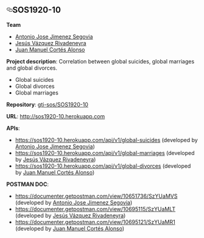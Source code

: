 <html>
	<head>
		<body>
			
<h2><a id="user-content-sos1920-10" class="anchor" aria-hidden="true" href="#sos1920-10"><svg class="octicon octicon-link" viewBox="0 0 16 16" version="1.1" width="16" height="16" aria-hidden="true"><path fill-rule="evenodd" d="M4 9h1v1H4c-1.5 0-3-1.69-3-3.5S2.55 3 4 3h4c1.45 0 3 1.69 3 3.5 0 1.41-.91 2.72-2 3.25V8.59c.58-.45 1-1.27 1-2.09C10 5.22 8.98 4 8 4H4c-.98 0-2 1.22-2 2.5S3 9 4 9zm9-3h-1v1h1c1 0 2 1.22 2 2.5S13.98 12 13 12H9c-.98 0-2-1.22-2-2.5 0-.83.42-1.64 1-2.09V6.25c-1.09.53-2 1.84-2 3.25C6 11.31 7.55 13 9 13h4c1.45 0 3-1.69 3-3.5S14.5 6 13 6z"></path></svg></a>SOS1920-10</h2>

<p><strong>Team</strong></p>
<ul>
<li><a href="https://github.com/nonospe">Antonio Jose Jimenez Segovia</a></li>
<li><a href="https://github.com/rivadeneyraj">Jesús Vázquez Rivadeneyra</a></li>
<li><a href="https://github.com/juanmacortes9">Juan Manuel Cortés Alonso</a></li>
</ul>
</li>

<p><strong>Project description</strong>: Correlation between global suicides, global marriages and global divorces.</p>
<ul>
<li>Global suicides</li>
<li>Global divorces</li>
<li>Global marriages</li>
</ul>

<p><strong>Repository</strong>: <a href="https://github.com/gti-sos/SOS1920-10">gti-sos/SOS1920-10</a></p>


<p><strong>URL</strong>: <a href="http://sos1920-10.herokuapp.com" rel="nofollow">http://sos1920-10.herokuapp.com</a></p>
<p><strong>APIs</strong>:</p>
<ul>
<li><a href="https://sos1920-10.herokuapp.com/api/v1/global-suicides" rel="nofollow">https://sos1920-10.herokuapp.com/api/v1/global-suicides</a> (developed by <a href="https://github.com/nonospe">Antonio Jose Jimenez Segovia</a>)</li>
<li><a href="https://sos1920-10.herokuapp.com/api/v1/global-marriages" rel="nofollow">https://sos1920-10.herokuapp.com/api/v1/global-marriages</a> (developed by <a href="https://github.com/rivadeneyraj">Jesús Vázquez Rivadeneyra</a>)</li>
<li><a href="https://sos1920-10.herokuapp.com/api/v1/global-divorces" rel="nofollow">https://sos1920-10.herokuapp.com/api/v1/global-divorces</a> (developed by <a href="https://github.com/juanmacortes9">Juan Manuel Cortés Alonso</a>)</li>
</ul>

<p><strong>POSTMAN DOC</strong>:</p>
<ul>
<li><a href="https://documenter.getpostman.com/view/10651736/SzYUaMVS" rel="nofollow">https://documenter.getpostman.com/view/10651736/SzYUaMVS</a> (developed by <a href="https://github.com/nonospe">Antonio Jose Jimenez Segovia</a>)</li>
<li><a href="https://documenter.getpostman.com/view/10695115/SzYUaMLT" rel="nofollow">https://documenter.getpostman.com/view/10695115/SzYUaMLT</a> (developed by <a href="https://github.com/rivadeneyraj">Jesús Vázquez Rivadeneyra</a>)</li>
<li><a href="https://documenter.getpostman.com/view/10695121/SzYUaMR1" rel="nofollow">https://documenter.getpostman.com/view/10695121/SzYUaMR1</a> (developed by <a href="https://github.com/juanmacortes9">Juan Manuel Cortés Alonso</a>)</li>
		
		
		
		
</ul>
		</body>
	</head>
</html>